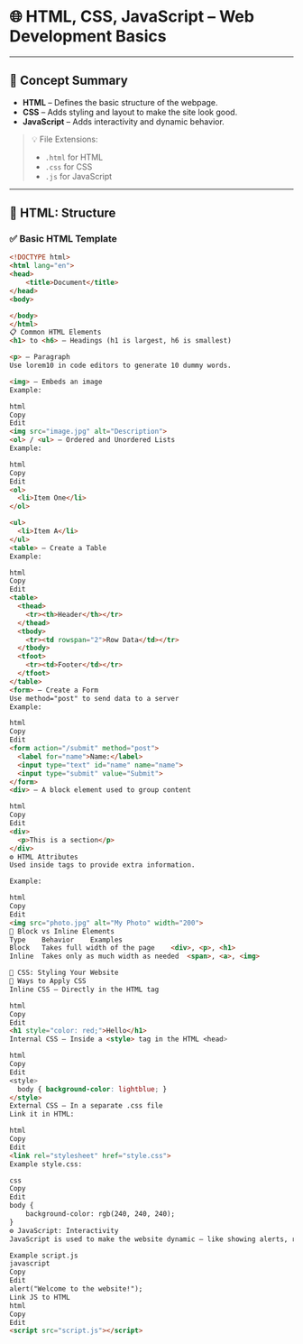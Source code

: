 # 🌐 HTML, CSS, JavaScript – Web Development Basics

---

## 🧠 Concept Summary

- **HTML** – Defines the basic structure of the webpage.
- **CSS** – Adds styling and layout to make the site look good.
- **JavaScript** – Adds interactivity and dynamic behavior.

> 💡 File Extensions:
> - `.html` for HTML
> - `.css` for CSS
> - `.js` for JavaScript

---

## 🧱 HTML: Structure

### ✅ Basic HTML Template

```html
<!DOCTYPE html>
<html lang="en">
<head>
    <title>Document</title>
</head>
<body>

</body>
</html>
📋 Common HTML Elements
<h1> to <h6> – Headings (h1 is largest, h6 is smallest)

<p> – Paragraph
Use lorem10 in code editors to generate 10 dummy words.

<img> – Embeds an image
Example:

html
Copy
Edit
<img src="image.jpg" alt="Description">
<ol> / <ul> – Ordered and Unordered Lists
Example:

html
Copy
Edit
<ol>
  <li>Item One</li>
</ol>

<ul>
  <li>Item A</li>
</ul>
<table> – Create a Table
Example:

html
Copy
Edit
<table>
  <thead>
    <tr><th>Header</th></tr>
  </thead>
  <tbody>
    <tr><td rowspan="2">Row Data</td></tr>
  </tbody>
  <tfoot>
    <tr><td>Footer</td></tr>
  </tfoot>
</table>
<form> – Create a Form
Use method="post" to send data to a server
Example:

html
Copy
Edit
<form action="/submit" method="post">
  <label for="name">Name:</label>
  <input type="text" id="name" name="name">
  <input type="submit" value="Submit">
</form>
<div> – A block element used to group content

html
Copy
Edit
<div>
  <p>This is a section</p>
</div>
⚙️ HTML Attributes
Used inside tags to provide extra information.

Example:

html
Copy
Edit
<img src="photo.jpg" alt="My Photo" width="200">
🧱 Block vs Inline Elements
Type	Behavior	Examples
Block	Takes full width of the page	<div>, <p>, <h1>
Inline	Takes only as much width as needed	<span>, <a>, <img>

🎨 CSS: Styling Your Website
🎨 Ways to Apply CSS
Inline CSS – Directly in the HTML tag

html
Copy
Edit
<h1 style="color: red;">Hello</h1>
Internal CSS – Inside a <style> tag in the HTML <head>

html
Copy
Edit
<style>
  body { background-color: lightblue; }
</style>
External CSS – In a separate .css file
Link it in HTML:

html
Copy
Edit
<link rel="stylesheet" href="style.css">
Example style.css:

css
Copy
Edit
body {
    background-color: rgb(240, 240, 240);
}
⚙️ JavaScript: Interactivity
JavaScript is used to make the website dynamic – like showing alerts, responding to clicks, validating forms, etc.

Example script.js
javascript
Copy
Edit
alert("Welcome to the website!");
Link JS to HTML
html
Copy
Edit
<script src="script.js"></script>
